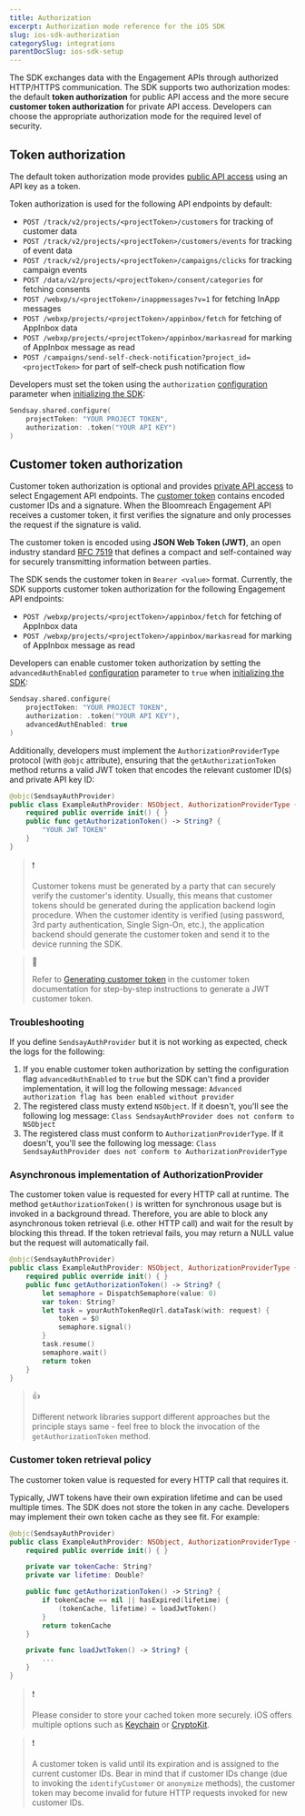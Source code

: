 ```yaml
---
title: Authorization
excerpt: Authorization mode reference for the iOS SDK
slug: ios-sdk-authorization
categorySlug: integrations
parentDocSlug: ios-sdk-setup
---
```


The SDK exchanges data with the Engagement APIs through authorized HTTP/HTTPS communication. The SDK supports two authorization modes: the default **token authorization** for public API access and the more secure **customer token authorization** for private API access. Developers can choose the appropriate authorization mode for the required level of security.

## Token authorization

The default token authorization mode provides [public API access](https://documentation.bloomreach.com/engagement/reference/authentication#public-api-access) using an API key as a token. 

Token authorization is used for the following API endpoints by default:

* `POST /track/v2/projects/<projectToken>/customers` for tracking of customer data
* `POST /track/v2/projects/<projectToken>/customers/events` for tracking of event data
* `POST /track/v2/projects/<projectToken>/campaigns/clicks` for tracking campaign events
* `POST /data/v2/projects/<projectToken>/consent/categories` for fetching consents
* `POST /webxp/s/<projectToken>/inappmessages?v=1` for fetching InApp messages
* `POST /webxp/projects/<projectToken>/appinbox/fetch` for fetching of AppInbox data
* `POST /webxp/projects/<projectToken>/appinbox/markasread` for marking of AppInbox message as read
* `POST /campaigns/send-self-check-notification?project_id=<projectToken>` for part of self-check push notification flow

Developers must set the token using the `authorization` [configuration](https://documentation.bloomreach.com/engagement/docs/ios-sdk-configuration) parameter when [initializing the SDK](https://documentation.bloomreach.com/engagement/docs/ios-sdk-setup#initialize-the-sdk):

```swift
Sendsay.shared.configure(
    projectToken: "YOUR PROJECT TOKEN",
    authorization: .token("YOUR API KEY")
)
```

## Customer token authorization

Customer token authorization is optional and provides [private API access](https://documentation.bloomreach.com/engagement/reference/authentication#private-api-access) to select Engagement API endpoints. The [customer token](https://documentation.bloomreach.com/engagement/docs/customer-token) contains encoded customer IDs and a signature. When the Bloomreach Engagement API receives a customer token, it first verifies the signature and only processes the request if the signature is valid.

The customer token is encoded using **JSON Web Token (JWT)**, an open industry standard [RFC 7519](https://tools.ietf.org/html/rfc7519) that defines a compact and self-contained way for securely transmitting information between parties.

The SDK sends the customer token in `Bearer <value>` format. Currently, the SDK supports customer token authorization for the following Engagement API endpoints:

* `POST /webxp/projects/<projectToken>/appinbox/fetch` for fetching of AppInbox data
* `POST /webxp/projects/<projectToken>/appinbox/markasread` for marking of AppInbox message as read

Developers can enable customer token authorization by setting the `advancedAuthEnabled` [configuration](https://documentation.bloomreach.com/engagement/docs/ios-sdk-configuration) parameter to `true` when [initializing the SDK](https://documentation.bloomreach.com/engagement/docs/ios-sdk-setup#initialize-the-sdk):

```swift
Sendsay.shared.configure(
    projectToken: "YOUR PROJECT TOKEN",
    authorization: .token("YOUR API KEY"),
    advancedAuthEnabled: true
)
```

Additionally, developers must implement the `AuthorizationProviderType` protocol (with `@objc` attribute), ensuring that the `getAuthorizationToken` method returns a valid JWT token that encodes the relevant customer ID(s) and private API key ID:

```swift
@objc(SendsayAuthProvider)
public class ExampleAuthProvider: NSObject, AuthorizationProviderType {
    required public override init() { }
    public func getAuthorizationToken() -> String? {
        "YOUR JWT TOKEN"
    }
}
```

> ❗️
>
> Customer tokens must be generated by a party that can securely verify the customer's identity. Usually, this means that customer tokens should be generated during the application backend login procedure. When the customer identity is verified (using password, 3rd party authentication, Single Sign-On, etc.), the application backend should generate the customer token and send it to the device running the SDK.

> 📘
>
> Refer to [Generating customer token](https://documentation.bloomreach.com/engagement/docs/customer-token#generating-customer-token) in the customer token documentation for step-by-step instructions to generate a JWT customer token.

### Troubleshooting

If you define `SendsayAuthProvider` but it is not working as expected, check the logs for the following:
1. If you enable customer token authorization by setting the configuration flag `advancedAuthEnabled` to `true` but the SDK can't find a provider implementation, it will log the following message:
`Advanced authorization flag has been enabled without provider`
2. The registered class musty extend `NSObject`. If it doesn't, you'll see the following log message:
`Class SendsayAuthProvider does not conform to NSObject`
2. The registered class must conform to `AuthorizationProviderType`. If it doesn't, you'll see the following log message:
`Class SendsayAuthProvider does not conform to AuthorizationProviderType`

### Asynchronous implementation of AuthorizationProvider

The customer token value is requested for every HTTP call at runtime. The method `getAuthorizationToken()` is written for synchronous usage but is invoked in a background thread. Therefore, you are able to block any asynchronous token retrieval (i.e. other HTTP call) and wait for the result by blocking this thread. If the token retrieval fails, you may return a NULL value but the request will automatically fail.

```swift
@objc(SendsayAuthProvider)
public class ExampleAuthProvider: NSObject, AuthorizationProviderType {
    required public override init() { }
    public func getAuthorizationToken() -> String? {
        let semaphore = DispatchSemaphore(value: 0)
        var token: String?
        let task = yourAuthTokenReqUrl.dataTask(with: request) {
            token = $0
            semaphore.signal()
        }
        task.resume()
        semaphore.wait()
        return token
    }
}
```

> 👍
>
> Different network libraries support different approaches but the principle stays same - feel free to block the invocation of the `getAuthorizationToken` method.

### Customer token retrieval policy

The customer token value is requested for every HTTP call that requires it.

Typically, JWT tokens have their own expiration lifetime and can be used multiple times. The SDK does not store the token in any cache. Developers may implement their own token cache as they see fit. For example:

```swift
@objc(SendsayAuthProvider)
public class ExampleAuthProvider: NSObject, AuthorizationProviderType {
    required public override init() { }

    private var tokenCache: String?
    private var lifetime: Double?

    public func getAuthorizationToken() -> String? {
        if tokenCache == nil || hasExpired(lifetime) {
            (tokenCache, lifetime) = loadJwtToken()
        }
        return tokenCache
    }

    private func loadJwtToken() -> String? {
        ...
    }
}
```

> ❗️
>
> Please consider to store your cached token more securely. iOS offers multiple options such as [Keychain](https://developer.apple.com/documentation/security/certificate_key_and_trust_services/keys/storing_keys_in_the_keychain) or [CryptoKit](https://developer.apple.com/documentation/cryptokit/).

> ❗️
>
> A customer token is valid until its expiration and is assigned to the current customer IDs. Bear in mind that if customer IDs change (due to invoking the `identifyCustomer` or `anonymize` methods), the customer token may become invalid for future HTTP requests invoked for new customer IDs.
